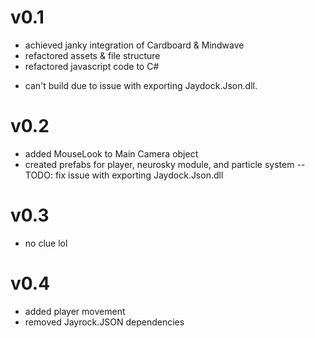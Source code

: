 v0.1
=====
- achieved janky integration of Cardboard & Mindwave
- refactored assets & file structure
- refactored javascript code to C#
* can't build due to issue with exporting Jaydock.Json.dll.

v0.2
=====
- added MouseLook to Main Camera object
- created prefabs for player, neurosky module, and particle system
--TODO: fix issue with exporting Jaydock.Json.dll

v0.3
=====
- no clue lol

v0.4
=====
- added player movement
- removed Jayrock.JSON dependencies